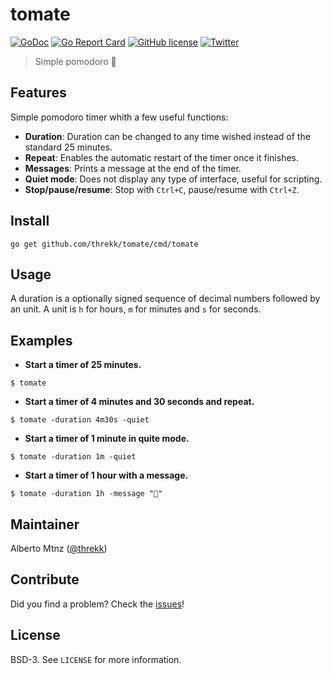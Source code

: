 # tomate    
[![GoDoc](https://godoc.org/github.com/threkk/tomate?status.svg)](https://godoc.org/github.com/threkk/tomate) [![Go Report Card](https://goreportcard.com/badge/github.com/threkk/tomate)](https://goreportcard.com/report/github.com/threkk/tomate) [![GitHub license](https://img.shields.io/github/license/threkk/tomate.svg)](https://github.com/threkk/tomate/blob/master/LICENSE.md) [![Twitter](https://img.shields.io/twitter/url/https/github.com/threkk/tomate.svg?style=social)](https://twitter.com/intent/tweet?text=Wow:&url=https%3A%2F%2Fgithub.com%2Fthrekk%2Ftomate)
> Simple pomodoro 🍅     

## Features 
Simple pomodoro timer whith a few useful functions:
- **Duration**: Duration can be changed to any time wished instead of the standard 25 minutes.
- **Repeat**: Enables the automatic restart of the timer once it finishes.
- **Messages**: Prints a message at the end of the timer.
- **Quiet mode**: Does not display any type of interface, useful for scripting.
- **Stop/pause/resume**: Stop with `Ctrl+C`, pause/resume with `Ctrl+Z`.

## Install

```
go get github.com/threkk/tomate/cmd/tomate
```

## Usage
A duration is a optionally signed sequence of decimal numbers followed by an
unit. A unit is `h` for hours, `m` for minutes and `s` for seconds.

## Examples
- **Start a timer of 25 minutes.**
```
$ tomate
```

- **Start a timer of 4 minutes and 30 seconds and repeat.**
```
$ tomate -duration 4m30s -quiet
```

- **Start a timer of 1 minute in quite mode.**
```
$ tomate -duration 1m -quiet
```

- **Start a timer of 1 hour	with a message.**
```
$ tomate -duration 1h -message "🍅"
```

## Maintainer
Alberto Mtnz ([@threkk](https://threkk.com))

## Contribute
Did you find a problem? Check the [issues](https://github.com/threkk/tomate/issues?q=is%3Aissue+is%3Aopen+sort%3Aupdated-desc)!

## License
BSD-3. See `LICENSE` for more information.
